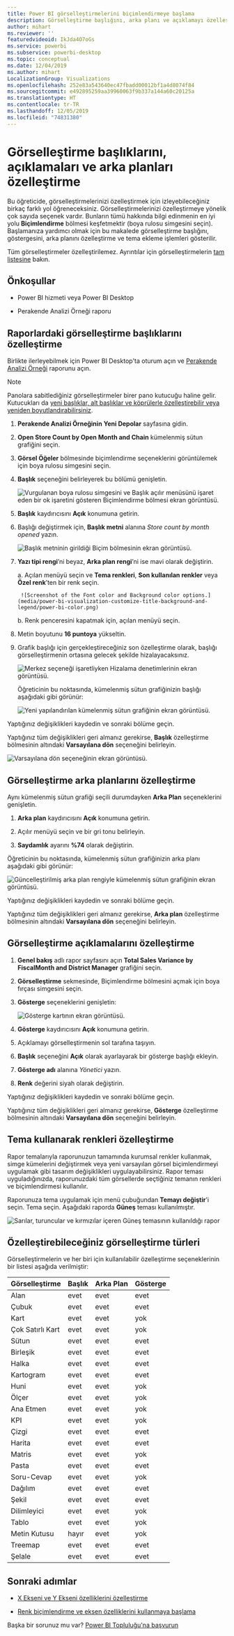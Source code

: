 ```yaml
---
title: Power BI görselleştirmelerini biçimlendirmeye başlama
description: Görselleştirme başlığını, arka planı ve açıklamayı özelleştirme
author: mihart
ms.reviewer: ''
featuredvideoid: IkJda4O7oGs
ms.service: powerbi
ms.subservice: powerbi-desktop
ms.topic: conceptual
ms.date: 12/04/2019
ms.author: mihart
LocalizationGroup: Visualizations
ms.openlocfilehash: 252e83a543640ec47fbadd00012bf1a4d8074f84
ms.sourcegitcommit: e492895259aa39960063f9b337a144a60c20125a
ms.translationtype: HT
ms.contentlocale: tr-TR
ms.lasthandoff: 12/05/2019
ms.locfileid: "74831380"
---
```

# <a name="customize-visualization-titles-legends-and-backgrounds"></a>Görselleştirme başlıklarını, açıklamaları ve arka planları özelleştirme

Bu öğreticide, görselleştirmelerinizi özelleştirmek için izleyebileceğiniz birkaç farklı yol öğreneceksiniz. Görselleştirmelerinizi özelleştirmeye yönelik çok sayıda seçenek vardır. Bunların tümü hakkında bilgi edinmenin en iyi yolu **Biçimlendirme** bölmesi keşfetmektir (boya rulosu simgesini seçin). Başlamanıza yardımcı olmak için bu makalede görselleştirme başlığını, göstergesini, arka planını özelleştirme ve tema ekleme işlemleri gösterilir.

Tüm görselleştirmeler özelleştirilemez. Ayrıntılar için görselleştirmelerin [tam listesine](#visualization-types-that-you-can-customize) bakın.


## <a name="prerequisites"></a>Önkoşullar

- Power BI hizmeti veya Power BI Desktop

- Perakende Analizi Örneği raporu

## <a name="customize-visualization-titles-in-reports"></a>Raporlardaki görselleştirme başlıklarını özelleştirme

Birlikte ilerleyebilmek için Power BI Desktop'ta oturum açın ve [Perakende Analizi Örneği](../sample-datasets.md) raporunu açın.

> [!NOTE]
> Panolara sabitlediğiniz görselleştirmeler birer pano kutucuğu haline gelir. Kutucukları da [yeni başlıklar, alt başlıklar ve köprülerle özelleştirebilir veya yeniden boyutlandırabilirsiniz](../service-dashboard-edit-tile.md).

1. **Perakende Analizi Örneğinin** **Yeni Depolar** sayfasına gidin.

1. **Open Store Count by Open Month and Chain** kümelenmiş sütun grafiğini seçin.

1. **Görsel Öğeler** bölmesinde biçimlendirme seçeneklerini görüntülemek için boya rulosu simgesini seçin.

1. **Başlık** seçeneğini belirleyerek bu bölümü genişletin.

   ![Vurgulanan boya rulosu simgesini ve Başlık açılır menüsünü işaret eden bir ok işaretini gösteren Biçimlendirme bölmesi ekran görüntüsü.](media/power-bi-visualization-customize-title-background-and-legend/power-bi-format-menu.png)

1. **Başlık** kaydırıcısını **Açık** konumuna getirin.

1. Başlığı değiştirmek için, **Başlık metni** alanına *Store count by month opened* yazın.

    ![Başlık metninin girildiği Biçim bölmesinin ekran görüntüsü.](media/power-bi-visualization-customize-title-background-and-legend/power-bi-title.png)

1. **Yazı tipi rengi**’ni beyaz, **Arka plan rengi**’ni ise mavi olarak değiştirin.    

    a. Açılan menüyü seçin ve **Tema renkleri**, **Son kullanılan renkler** veya **Özel renk**’ten bir renk seçin.

        ![Screenshot of the Font color and Background color options.](media/power-bi-visualization-customize-title-background-and-legend/power-bi-color.png)

    b. Renk penceresini kapatmak için, açılan menüyü seçin.


1. Metin boyutunu **16 puntoya** yükseltin.

1. Grafik başlığı için gerçekleştireceğiniz son özelleştirme olarak, başlığı görselleştirmenin ortasına gelecek şekilde hizalayacaksınız.

    ![Merkez seçeneği işaretliyken Hizalama denetimlerinin ekran görüntüsü.](media/power-bi-visualization-customize-title-background-and-legend/power-bi-align.png)

    Öğreticinin bu noktasında, kümelenmiş sütun grafiğinizin başlığı aşağıdaki gibi görünür:

    ![Yeni yapılandırılan kümelenmiş sütun grafiğinin ekran görüntüsü.](media/power-bi-visualization-customize-title-background-and-legend/power-bi-table.png)

Yaptığınız değişiklikleri kaydedin ve sonraki bölüme geçin.

Yaptığınız tüm değişiklikleri geri almanız gerekirse, **Başlık** özelleştirme bölmesinin altındaki **Varsayılana dön** seçeneğini belirleyin.

![Varsayılana dön seçeneğinin ekran görüntüsü.](media/power-bi-visualization-customize-title-background-and-legend/power-bi-revert.png)

## <a name="customize-visualization-backgrounds"></a>Görselleştirme arka planlarını özelleştirme

Aynı kümelenmiş sütun grafiği seçili durumdayken **Arka Plan** seçeneklerini genişletin.

1. **Arka plan** kaydırıcısını **Açık** konumuna getirin.

1. Açılır menüyü seçin ve bir gri tonu belirleyin.

1. **Saydamlık** ayarını **%74** olarak değiştirin.

Öğreticinin bu noktasında, kümelenmiş sütun grafiğinizin arka planı aşağıdaki gibi görünür:

![Güncelleştirilmiş arka plan rengiyle kümelenmiş sütun grafiğinin ekran görüntüsü.](media/power-bi-visualization-customize-title-background-and-legend/power-bi-background.png)

Yaptığınız değişiklikleri kaydedin ve sonraki bölüme geçin.

Yaptığınız tüm değişiklikleri geri almanız gerekirse, **Arka plan** özelleştirme bölmesinin altındaki **Varsayılana dön** seçeneğini belirleyin.

## <a name="customize-visualization-legends"></a>Görselleştirme açıklamalarını özelleştirme

1. **Genel bakış** adlı rapor sayfasını açın **Total Sales Variance by FiscalMonth and District Manager** grafiğini seçin.

1. **Görselleştirme** sekmesinde, Biçimlendirme bölmesini açmak için boya fırçası simgesini seçin.

1. **Gösterge** seçeneklerini genişletin:

    ![Gösterge kartının ekran görüntüsü.](media/power-bi-visualization-customize-title-background-and-legend/power-bi-legends.png)

1. **Gösterge** kaydırıcısını **Açık** konumuna getirin.

1. Açıklamayı görselleştirmenin sol tarafına taşıyın.

1. **Başlık** seçeneğini **Açık** olarak ayarlayarak bir gösterge başlığı ekleyin.

1. **Gösterge adı** alanına *Yönetici* yazın.

1. **Renk** değerini siyah olarak değiştirin.

Yaptığınız değişiklikleri kaydedin ve sonraki bölüme geçin.

Yaptığınız tüm değişiklikleri geri almanız gerekirse, **Gösterge** özelleştirme bölmesinin altındaki **Varsayılana dön** seçeneğini belirleyin.

## <a name="customize-colors-using-a-theme"></a>Tema kullanarak renkleri özelleştirme

Rapor temalarıyla raporunuzun tamamında kurumsal renkler kullanmak, simge kümelerini değiştirmek veya yeni varsayılan görsel biçimlendirmeyi uygulamak gibi tasarım değişiklikleri uygulayabilirsiniz. Rapor teması uyguladığınızda, raporunuzdaki tüm görsellerde seçtiğiniz temanın renkleri ve biçimlendirmesi kullanılır.

Raporunuza tema uygulamak için menü çubuğundan **Temayı değiştir**'i seçin. Tema seçin.  Aşağıdaki raporda **Güneş** teması kullanılmıştır.

 
![Sarılar, turuncular ve kırmızılar içeren Güneş temasının kullanıldığı rapor](media/power-bi-visualization-customize-title-background-and-legend/power-bi-theme.png)

## <a name="visualization-types-that-you-can-customize"></a>Özelleştirebileceğiniz görselleştirme türleri

Görselleştirmelerin ve her biri için kullanılabilir özelleştirme seçeneklerinin bir listesi aşağıda verilmiştir:

| Görselleştirme | Başlık | Arka Plan | Gösterge |
|:--- |:--- |:--- |:--- |
| Alan | evet | evet |evet |
| Çubuk | evet | evet |evet |
| Kart | evet | evet |yok |
| Çok Satırlı Kart | evet | evet | yok |
| Sütun | evet | evet | evet |
| Birleşik | evet | evet | evet |
| Halka | evet | evet | evet |
| Kartogram | evet | evet | evet |
| Huni | evet | evet | yok |
| Ölçer | evet | evet | yok |
| Ana Etmen | evet | evet | yok |
| KPI | evet | evet | yok |
| Çizgi | evet | evet | evet |
| Harita | evet | evet | evet |
| Matris | evet | evet | yok |
| Pasta | evet | evet | evet |
| Soru-Cevap | evet | evet | yok |
| Dağılım | evet | evet | evet |
| Şekil | evet | evet | evet |
| Dilimleyici | evet | evet | yok |
| Tablo | evet | evet | yok |
| Metin Kutusu | hayır | evet | yok |
| Treemap | evet | evet | evet |
| Şelale | evet | evet | evet |

## <a name="next-steps"></a>Sonraki adımlar

- [X Ekseni ve Y Ekseni özelliklerini özelleştirme](power-bi-visualization-customize-x-axis-and-y-axis.md)

- [Renk biçimlendirme ve eksen özelliklerini kullanmaya başlama](service-getting-started-with-color-formatting-and-axis-properties.md)

Başka bir sorunuz mu var? [Power BI Topluluğu'na başvurun](https://community.powerbi.com/)
